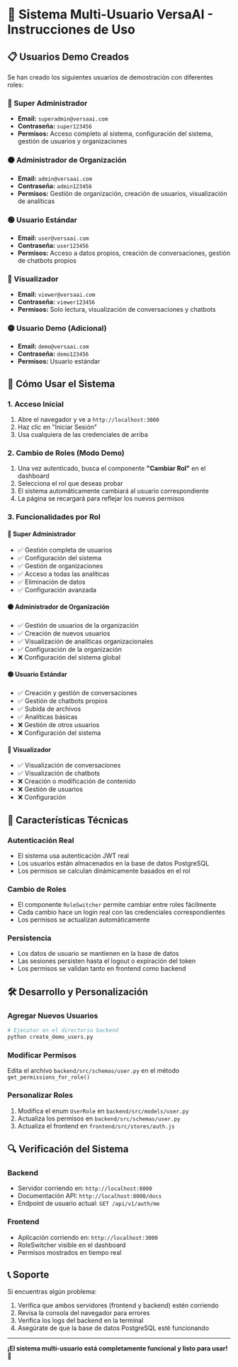 # 🔐 Sistema Multi-Usuario VersaAI - Instrucciones de Uso

## 📋 Usuarios Demo Creados

Se han creado los siguientes usuarios de demostración con diferentes roles:

### 🔴 Super Administrador
- **Email:** `superadmin@versaai.com`
- **Contraseña:** `super123456`
- **Permisos:** Acceso completo al sistema, configuración del sistema, gestión de usuarios y organizaciones

### 🟠 Administrador de Organización
- **Email:** `admin@versaai.com`
- **Contraseña:** `admin123456`
- **Permisos:** Gestión de organización, creación de usuarios, visualización de analíticas

### 🟢 Usuario Estándar
- **Email:** `user@versaai.com`
- **Contraseña:** `user123456`
- **Permisos:** Acceso a datos propios, creación de conversaciones, gestión de chatbots propios

### 🔵 Visualizador
- **Email:** `viewer@versaai.com`
- **Contraseña:** `viewer123456`
- **Permisos:** Solo lectura, visualización de conversaciones y chatbots

### 🟡 Usuario Demo (Adicional)
- **Email:** `demo@versaai.com`
- **Contraseña:** `demo123456`
- **Permisos:** Usuario estándar

## 🚀 Cómo Usar el Sistema

### 1. Acceso Inicial
1. Abre el navegador y ve a `http://localhost:3000`
2. Haz clic en "Iniciar Sesión"
3. Usa cualquiera de las credenciales de arriba

### 2. Cambio de Roles (Modo Demo)
1. Una vez autenticado, busca el componente **"Cambiar Rol"** en el dashboard
2. Selecciona el rol que deseas probar
3. El sistema automáticamente cambiará al usuario correspondiente
4. La página se recargará para reflejar los nuevos permisos

### 3. Funcionalidades por Rol

#### 🔴 Super Administrador
- ✅ Gestión completa de usuarios
- ✅ Configuración del sistema
- ✅ Gestión de organizaciones
- ✅ Acceso a todas las analíticas
- ✅ Eliminación de datos
- ✅ Configuración avanzada

#### 🟠 Administrador de Organización
- ✅ Gestión de usuarios de la organización
- ✅ Creación de nuevos usuarios
- ✅ Visualización de analíticas organizacionales
- ✅ Configuración de la organización
- ❌ Configuración del sistema global

#### 🟢 Usuario Estándar
- ✅ Creación y gestión de conversaciones
- ✅ Gestión de chatbots propios
- ✅ Subida de archivos
- ✅ Analíticas básicas
- ❌ Gestión de otros usuarios
- ❌ Configuración del sistema

#### 🔵 Visualizador
- ✅ Visualización de conversaciones
- ✅ Visualización de chatbots
- ❌ Creación o modificación de contenido
- ❌ Gestión de usuarios
- ❌ Configuración

## 🔧 Características Técnicas

### Autenticación Real
- El sistema usa autenticación JWT real
- Los usuarios están almacenados en la base de datos PostgreSQL
- Los permisos se calculan dinámicamente basados en el rol

### Cambio de Roles
- El componente `RoleSwitcher` permite cambiar entre roles fácilmente
- Cada cambio hace un login real con las credenciales correspondientes
- Los permisos se actualizan automáticamente

### Persistencia
- Los datos de usuario se mantienen en la base de datos
- Las sesiones persisten hasta el logout o expiración del token
- Los permisos se validan tanto en frontend como backend

## 🛠️ Desarrollo y Personalización

### Agregar Nuevos Usuarios
```python
# Ejecutar en el directorio backend
python create_demo_users.py
```

### Modificar Permisos
Edita el archivo `backend/src/schemas/user.py` en el método `get_permissions_for_role()`

### Personalizar Roles
1. Modifica el enum `UserRole` en `backend/src/models/user.py`
2. Actualiza los permisos en `backend/src/schemas/user.py`
3. Actualiza el frontend en `frontend/src/stores/auth.js`

## 🔍 Verificación del Sistema

### Backend
- Servidor corriendo en: `http://localhost:8000`
- Documentación API: `http://localhost:8000/docs`
- Endpoint de usuario actual: `GET /api/v1/auth/me`

### Frontend
- Aplicación corriendo en: `http://localhost:3000`
- RoleSwitcher visible en el dashboard
- Permisos mostrados en tiempo real

## 📞 Soporte

Si encuentras algún problema:
1. Verifica que ambos servidores (frontend y backend) estén corriendo
2. Revisa la consola del navegador para errores
3. Verifica los logs del backend en la terminal
4. Asegúrate de que la base de datos PostgreSQL esté funcionando

---

**¡El sistema multi-usuario está completamente funcional y listo para usar!** 🎉